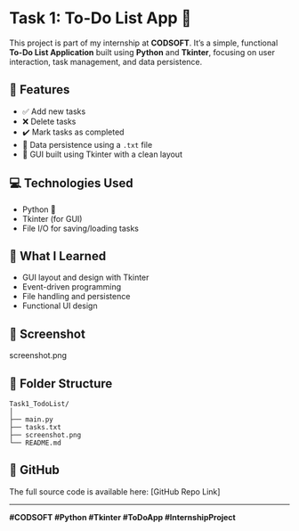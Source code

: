# Task 1: To-Do List App 📝

This project is part of my internship at **CODSOFT**. It’s a simple, functional **To-Do List Application** built using **Python** and **Tkinter**, focusing on user interaction, task management, and data persistence.

## 🔧 Features

- ✅ Add new tasks
- ❌ Delete tasks
- ✔️ Mark tasks as completed
- 💾 Data persistence using a `.txt` file
- 🎨 GUI built using Tkinter with a clean layout

## 💻 Technologies Used

- Python 🐍
- Tkinter (for GUI)
- File I/O for saving/loading tasks

## 🧠 What I Learned

- GUI layout and design with Tkinter
- Event-driven programming
- File handling and persistence
- Functional UI design

## 📸 Screenshot

screenshot.png

## 📂 Folder Structure

```
Task1_TodoList/
│
├── main.py
├── tasks.txt
├── screenshot.png
└── README.md
```

## 📎 GitHub

The full source code is available here: [GitHub Repo Link]

---
**#CODSOFT #Python #Tkinter #ToDoApp #InternshipProject**
